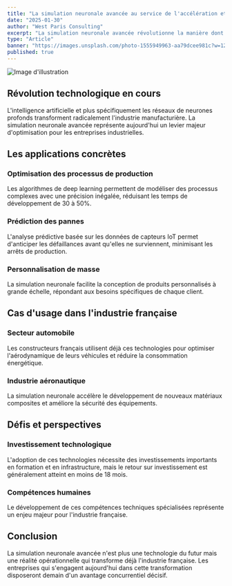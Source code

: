 ```yaml
---
title: "La simulation neuronale avancée au service de l'accélération et de la performance du développement de produits industriels"
date: "2025-01-30"
author: "West Paris Consulting"
excerpt: "La simulation neuronale avancée révolutionne la manière dont les entreprises abordent les défis associés à l'optimisation des processus de développement de produits industriels."
type: "Article"
banner: "https://images.unsplash.com/photo-1555949963-aa79dcee981c?w=1200&h=600&fit=crop"
published: true
---
```


![Image d'illustration](https://images.unsplash.com/photo-1555949963-aa79dcee981c?w=800&h=400&fit=crop)

## Révolution technologique en cours

L'intelligence artificielle et plus spécifiquement les réseaux de neurones profonds transforment radicalement l'industrie manufacturière. La simulation neuronale avancée représente aujourd'hui un levier majeur d'optimisation pour les entreprises industrielles.

## Les applications concrètes

### Optimisation des processus de production

Les algorithmes de deep learning permettent de modéliser des processus complexes avec une précision inégalée, réduisant les temps de développement de 30 à 50%.

### Prédiction des pannes

L'analyse prédictive basée sur les données de capteurs IoT permet d'anticiper les défaillances avant qu'elles ne surviennent, minimisant les arrêts de production.

### Personnalisation de masse

La simulation neuronale facilite la conception de produits personnalisés à grande échelle, répondant aux besoins spécifiques de chaque client.

## Cas d'usage dans l'industrie française

### Secteur automobile

Les constructeurs français utilisent déjà ces technologies pour optimiser l'aérodynamique de leurs véhicules et réduire la consommation énergétique.

### Industrie aéronautique

La simulation neuronale accélère le développement de nouveaux matériaux composites et améliore la sécurité des équipements.

## Défis et perspectives

### Investissement technologique

L'adoption de ces technologies nécessite des investissements importants en formation et en infrastructure, mais le retour sur investissement est généralement atteint en moins de 18 mois.

### Compétences humaines

Le développement de ces compétences techniques spécialisées représente un enjeu majeur pour l'industrie française.

## Conclusion

La simulation neuronale avancée n'est plus une technologie du futur mais une réalité opérationnelle qui transforme déjà l'industrie française. Les entreprises qui s'engagent aujourd'hui dans cette transformation disposeront demain d'un avantage concurrentiel décisif.
